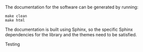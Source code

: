 
The documentation for the software can be generated by running:
```
make clean
make html
```
The documentation is built using Sphinx, so the specific Sphinx dependencies
for the library and the themes need to be satisfied.

Testing 